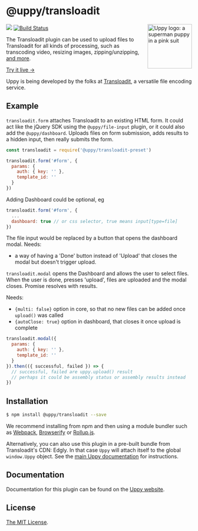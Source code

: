 # @uppy/transloadit

<img src="https://uppy.io/images/logos/uppy-dog-head-arrow.svg" width="120" alt="Uppy logo: a superman puppy in a pink suit" align="right">

<a href="https://www.npmjs.com/package/@uppy/transloadit"><img src="https://img.shields.io/npm/v/@uppy/transloadit.svg?style=flat-square"></a>
<a href="https://travis-ci.org/transloadit/uppy"><img src="https://img.shields.io/travis/transloadit/uppy/master.svg?style=flat-square" alt="Build Status"></a>

The Transloadit plugin can be used to upload files to Transloadit for all kinds of processing, such as transcoding video, resizing images, zipping/unzipping, [and more](https://transloadit.com/services/).

[Try it live →](https://uppy.io/examples/transloadit/)

Uppy is being developed by the folks at [Transloadit](https://transloadit.com), a versatile file encoding service.

## Example

`transloadit.form` attaches Transloadit to an existing HTML form.
It could act like the jQuery SDK using the `@uppy/file-input` plugin,
or it could also add the `@uppy/dashboard`.
Uploads files on form submission, adds results to a hidden input,
then really submits the form.

```js
const transloadit = require('@uppy/transloadit-preset')

transloadit.form('#form', {
  params: {
    auth: { key: '' },
    template_id: ''
  }
})
```

Adding Dashboard could be optional, eg

```js
transloadit.form('#form', {
  ...
  dashboard: true // or css selector, true means input[type=file]
})
```
The file input would be replaced by a button that opens the dashboard modal.
Needs:
- a way of having a 'Done' button instead of 'Upload' that closes the modal but doesn't trigger upload.

`transloadit.modal` opens the Dashboard and allows the user to select files.
When the user is done, presses 'upload', files are uploaded and the modal closes.
Promise resolves with results.

Needs:
- `{multi: false}` option in core, so that no new files can be added once `upload()` was called
- `{autoClose: true}` option in dashboard, that closes it once upload is complete

```js
transloadit.modal({
  params: {
    auth: { key: '' },
    template_id: ''
  }
}).then(({ successful, failed }) => {
  // successful, failed are uppy.upload() result
  // perhaps it could be assembly status or assembly results instead
})
```

## Installation

```bash
$ npm install @uppy/transloadit --save
```

We recommend installing from npm and then using a module bundler such as [Webpack](http://webpack.github.io/), [Browserify](http://browserify.org/) or [Rollup.js](http://rollupjs.org/).

Alternatively, you can also use this plugin in a pre-built bundle from Transloadit's CDN: Edgly. In that case `Uppy` will attach itself to the global `window.Uppy` object. See the [main Uppy documentation](https://uppy.io/docs/#Installation) for instructions.

## Documentation

Documentation for this plugin can be found on the [Uppy website](https://uppy.io/docs/transloadit).

## License

[The MIT License](./LICENSE).
